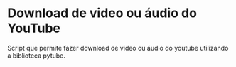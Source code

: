 # Download de video ou áudio do YouTube

Script que permite fazer download de video ou áudio do youtube utilizando a biblioteca pytube.
